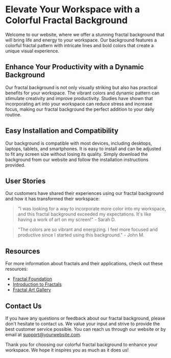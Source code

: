 <!--font:Creepster-->

# Elevate Your Workspace with a Colorful Fractal Background

Welcome to our website, where we offer a stunning fractal background that will bring life and energy to your workspace. Our background features a colorful fractal pattern with intricate lines and bold colors that create a unique visual experience.

## Enhance Your Productivity with a Dynamic Background

Our fractal background is not only visually striking but also has practical benefits for your workspace. The vibrant colors and dynamic pattern can stimulate creativity and improve productivity. Studies have shown that incorporating art into your workspace can reduce stress and increase focus, making our fractal background the perfect addition to your daily routine.

## Easy Installation and Compatibility

Our background is compatible with most devices, including desktops, laptops, tablets, and smartphones. It is easy to install and can be adjusted to fit any screen size without losing its quality. Simply download the background from our website and follow the installation instructions provided.

## User Stories

Our customers have shared their experiences using our fractal background and how it has transformed their workspace:

> "I was looking for a way to incorporate more color into my workspace, and this fractal background exceeded my expectations. It's like having a work of art on my screen!" - Sarah D.

> "The colors are so vibrant and energizing. I feel more focused and productive since I started using this background." - John M.

## Resources

For more information about fractals and their applications, check out these resources:

- [Fractal Foundation](https://fractalfoundation.org/)
- [Introduction to Fractals](https://www.mathsisfun.com/fractals.html)
- [Fractal Art Gallery](https://www.fractalus.com/)

## Contact Us

If you have any questions or feedback about our fractal background, please don't hesitate to contact us. We value your input and strive to provide the best customer service possible. You can reach us through our website or by email at support@yourwebsite.com.

Thank you for choosing our colorful fractal background to enhance your workspace. We hope it inspires you as much as it does us!

<!--

Write me content for website with wallpaper which alt text is:

"A wallpaper featuring a colorful fractal pattern, with intricate lines and bold colors."

The name/title of the page should not be 1:1 copy of the alt text but rather a real content of the website which is using this wallpaper.

- Use markdown format 
- Start with heading
- Heading should be short and concise
- The content should look like a real website 
- The website should not be about the wallpaper, wallpaper is just a related background
- Heading should be contain work "wallpaper" or "background"
- Include real sections like references, contact, user stories, etc. use things relevant to the page purpose.
- Feel free to use structure like headings, bullets, numbering, blockquotes, paragraphs, horizontal lines, etc.
- You can use formatting like bold or _italic_
- You can include UTF-8 emojis
- Links should be only #hash anchors (and you can refer to the document itself)
- Do not include images


---


# Colorful Fractal Wallpaper for Your Creative Workspace

Welcome to our website, where we offer a stunning wallpaper featuring a colorful fractal pattern that will bring life and energy to your workspace. Our wallpaper is designed with intricate lines and bold colors that create a unique visual experience.

## Why Choose Our Fractal Wallpaper?

Our fractal wallpaper is not only visually striking but also has practical benefits for your workspace. The vibrant colors and dynamic pattern can stimulate creativity and improve productivity. Additionally, the high-quality resolution ensures a clear and crisp image, even on larger screens.

## Installation and Compatibility

Our wallpaper is compatible with most devices, including desktops, laptops, tablets, and smartphones. It is easy to install and can be adjusted to fit any screen size without losing its quality. Simply download the wallpaper from our website and follow the installation instructions provided.

## User Stories

Our customers have shared their experiences using our fractal wallpaper and how it has transformed their workspace:

> "I was looking for a wallpaper that would inspire me every day, and this fractal pattern exceeded my expectations. It's like having a work of art on my screen!" - Sarah D.

> "The colors are so vibrant and energizing. I feel more focused and productive since I started using this wallpaper." - John M.

## References

For more information about fractals and their applications, check out these resources:

- [Fractal Foundation](https://fractalfoundation.org/)
- [Introduction to Fractals](https://www.mathsisfun.com/fractals.html)
- [Fractal Art Gallery](https://www.fractalus.com/)

## Contact Us

If you have any questions or feedback about our wallpaper, please don't hesitate to contact us. We value your input and strive to provide the best customer service possible. You can reach us through our website or by email at support@yourwebsite.com.

Thank you for choosing our colorful fractal wallpaper to enhance your workspace. We hope it inspires you as much as it does us!


---


Heading should not include word "wallpaper". The website should not be about the wallpaper itself, wallpaper is just a related background, rewrite whole content.


---


# Elevate Your Workspace with a Colorful Fractal Background

Welcome to our website, where we offer a stunning fractal background that will bring life and energy to your workspace. Our background features a colorful fractal pattern with intricate lines and bold colors that create a unique visual experience.

## Enhance Your Productivity with a Dynamic Background

Our fractal background is not only visually striking but also has practical benefits for your workspace. The vibrant colors and dynamic pattern can stimulate creativity and improve productivity. Studies have shown that incorporating art into your workspace can reduce stress and increase focus, making our fractal background the perfect addition to your daily routine.

## Easy Installation and Compatibility

Our background is compatible with most devices, including desktops, laptops, tablets, and smartphones. It is easy to install and can be adjusted to fit any screen size without losing its quality. Simply download the background from our website and follow the installation instructions provided.

## User Stories

Our customers have shared their experiences using our fractal background and how it has transformed their workspace:

> "I was looking for a way to incorporate more color into my workspace, and this fractal background exceeded my expectations. It's like having a work of art on my screen!" - Sarah D.

> "The colors are so vibrant and energizing. I feel more focused and productive since I started using this background." - John M.

## Resources

For more information about fractals and their applications, check out these resources:

- [Fractal Foundation](https://fractalfoundation.org/)
- [Introduction to Fractals](https://www.mathsisfun.com/fractals.html)
- [Fractal Art Gallery](https://www.fractalus.com/)

## Contact Us

If you have any questions or feedback about our fractal background, please don't hesitate to contact us. We value your input and strive to provide the best customer service possible. You can reach us through our website or by email at support@yourwebsite.com.

Thank you for choosing our colorful fractal background to enhance your workspace. We hope it inspires you as much as it does us!

-->
